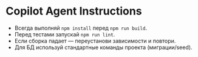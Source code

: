 # Copilot Agent Instructions

- Всегда выполняй `npm install` перед `npm run build`.
- Перед тестами запускай `npm run lint`.
- Если сборка падает — переустанови зависимости и повтори.
- Для БД используй стандартные команды проекта (миграции/seed).

